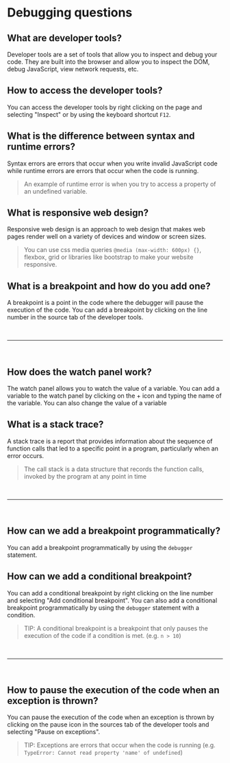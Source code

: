 # Debugging questions

## What are developer tools?

Developer tools are a set of tools that allow you to inspect and debug your code. They are built into the browser and allow you to inspect the DOM, debug JavaScript, view network requests, etc.

## How to access the developer tools?

You can access the developer tools by right clicking on the page and selecting "Inspect" or by using the keyboard shortcut `F12`.

## What is the difference between syntax and runtime errors?

Syntax errors are errors that occur when you write invalid JavaScript code while runtime errors are errors that occur when the code is running.

> An example of runtime error is when you try to access a property of an undefined variable.

## What is responsive web design?

Responsive web design is an approach to web design that makes web pages render well on a variety of devices and window or screen sizes.

> You can use css media queries `@media (max-width: 600px) {}`, flexbox, grid or libraries like bootstrap to make your website responsive.

## What is a breakpoint and how do you add one?

A breakpoint is a point in the code where the debugger will pause the execution of the code. You can add a breakpoint by clicking on the line number in the source tab of the developer tools.

&nbsp;

---

&nbsp;

## How does the watch panel work?

The watch panel allows you to watch the value of a variable. You can add a variable to the watch panel by clicking on the + icon and typing the name of the variable. You can also change the value of a variable

## What is a stack trace?

A stack trace is a report that provides information about the sequence of function calls that led to a specific point in a program, particularly when an error occurs.

> The call stack is a data structure that records the function calls, invoked by the program at any point in time

&nbsp;

---

&nbsp;

## How can we add a breakpoint programmatically?

You can add a breakpoint programmatically by using the `debugger` statement.

## How can we add a conditional breakpoint?

You can add a conditional breakpoint by right clicking on the line number and selecting "Add conditional breakpoint". You can also add a conditional breakpoint programmatically by using the `debugger` statement with a condition.

> TIP: A conditional breakpoint is a breakpoint that only pauses the execution of the code if a condition is met. (e.g. `n > 10`)

&nbsp;

---

&nbsp;

## How to pause the execution of the code when an exception is thrown?

You can pause the execution of the code when an exception is thrown by clicking on the pause icon in the sources tab of the developer tools and selecting "Pause on exceptions".

> TIP: Exceptions are errors that occur when the code is running (e.g. `TypeError: Cannot read property 'name' of undefined`)
